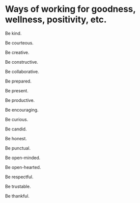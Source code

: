 # Ways of working for goodness, wellness, positivity, etc.

Be kind.

Be courteous.

Be creative. 

Be constructive. 

Be collaborative.

Be prepared. 

Be present. 

Be productive.

Be encouraging.

Be curious.

Be candid.

Be honest.

Be punctual. 

Be open-minded. 

Be open-hearted. 

Be respectful. 

Be trustable. 

Be thankful.
